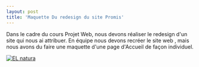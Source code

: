 ```yaml
---
layout: post
title: 'Maquette Du redesign du site Promis'
---
```

Dans le cadre du cours Projet Web, nous devons réaliser le redesign d'un site qui nous ai attribuer. En équipe nous devons recréer le site web , mais nous avons du faire une maquette d'une page d'Accueil de façon individuel.

[![EL natura](http://img.youtube.com/vi/mUgGSbJXOVc/0.jpg)](https://www.youtube.com/watch?v=mUgGSbJXOVc)


